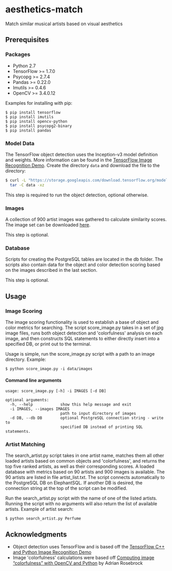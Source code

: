 # aesthetics-match
Match similar musical artists based on visual aesthetics

## Prerequisites
### Packages
* Python 2.7
* TensorFlow >= 1.7.0
* Psycopg >= 2.7.4
* Pandas >= 0.22.0
* Imutils >= 0.4.6
* OpenCV >= 3.4.0.12

Examples for installing with pip:
```
$ pip install tensorflow
$ pip install imutils
$ pip install opencv-python
$ pip install psycopg2-binary
$ pip install pandas
```
### Model Data
The TensorFlow object detection uses the Inception-v3 model definition and weights. More information can be found in the [TensorFlow Image Recognition Demo](https://github.com/tensorflow/tensorflow/tree/master/tensorflow/examples/label_image). Create the directory `data` and download the file to the directory:
```bash
$ curl -L "https://storage.googleapis.com/download.tensorflow.org/models/inception_v3_2016_08_28_frozen.pb.tar.gz" |
  tar -C data -xz
```
This step is required to run the object detection, optional otherwise.
### Images
A collection of 900 artist images was gathered to calculate similarity scores. The image set can be downloaded [here](https://www.dropbox.com/s/nkm9oosdaet3hsd/images.zip?dl=0).

This step is optional.

### Database
Scripts for creating the PostgreSQL tables are located in the db folder. The scripts also contain data for the object and color detection scoring based on the images described in the last section.

This step is optional.

## Usage
### Image Scoring
The image scoring functionality is used to establish a base of object and color metrics for searching. The script score_image.py takes in a set of jpg image files, runs both object detection and 'colorfulness' analysis on each image, and then constructs SQL statements to either directly insert into a specified DB, or print out to the terminal.

Usage is simple, run the score_image.py script with a path to an image directory. Example:
```
$ python score_image.py -i data/images
```
#### Command line arguments
```
usage: score_image.py [-h] -i IMAGES [-d DB]

optional arguments:
  -h, --help            show this help message and exit
  -i IMAGES, --images IMAGES
                        path to input directory of images
  -d DB, --db DB        optional PostgreSQL connection string - write to
                        specified DB instead of printing SQL statements.
```
### Artist Matching
The search_artist.py script takes in one artist name, matches them all other loaded artists based on common objects and 'colorfulness', and returns the top five ranked artists, as well as their corresponding scores. A loaded database with metrics based on 90 artists and 900 images is available. The 90 artists are listed in file artist_list.txt. The script connects automatically to the PostgreSQL DB on ElephantSQL. If another DB is desired, the connection string at the top of the script can be modified.

Run the search_artist.py script with the name of one of the listed artists. Running the script with no arguments will also return the list of available artists. Example of artist search:
```
$ python search_artist.py Perfume
```
## Acknowledgments
* Object detection uses TensorFlow and is based off the [TensorFlow C++ and Python Image Recognition Demo](https://github.com/tensorflow/tensorflow/tree/master/tensorflow/examples/label_image)
* Image 'colorfulness' calculations were based off [Computing image “colorfulness” with OpenCV and Python](https://www.pyimagesearch.com/2017/06/05/computing-image-colorfulness-with-opencv-and-python/) by Adrian Rosebrock
